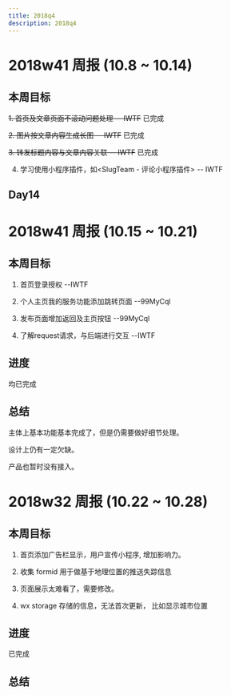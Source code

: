 ```yaml
---
title: 2018q4
description: 2018q4
---
```


# 2018w41 周报 (10.8 ~ 10.14)

## 本周目标 ##

~~1. 首页及文章页面不滚动问题处理 -- IWTF~~ 已完成

~~2. 图片按文章内容生成长图  -- IWTF~~     已完成

~~3. 转发标题内容与文章内容关联 -- IWTF~~   已完成

4. 学习使用小程序插件，如<SlugTeam - 评论小程序插件> -- IWTF

## Day14 ##

# 2018w41 周报 (10.15 ~ 10.21)

## 本周目标 ##

1. 首页登录授权 --IWTF

2. 个人主页我的服务功能添加跳转页面 --99MyCql

3. 发布页面增加返回及主页按钮 --99MyCql

4. 了解request请求，与后端进行交互 --IWTF

## 进度 ##

均已完成
  
## 总结 ##

主体上基本功能基本完成了，但是仍需要做好细节处理。

设计上仍有一定欠缺。

产品也暂时没有接入。

# 2018w32 周报 (10.22 ~ 10.28)

## 本周目标 ##

1. 首页添加广告栏显示，用户宣传小程序, 增加影响力。

2. 收集 formid 用于做基于地理位置的推送失踪信息

3. 页面展示太难看了，需要修改。

4. wx storage 存储的信息，无法首次更新， 比如显示城市位置

## 进度 ##

已完成  
  
## 总结 ##
